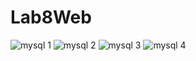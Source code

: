 # Lab8Web

![mysql 1](https://user-images.githubusercontent.com/101880835/170446481-5fce356d-8f0e-4e78-acb9-cd6c3e8a9a21.png)
![mysql 2](https://user-images.githubusercontent.com/101880835/170446509-db938a9c-3d0c-4430-b271-6cdc3caf86ab.png)
![mysql 3](https://user-images.githubusercontent.com/101880835/170446615-fa401248-aa03-4bde-ae5e-c8fad0ef5257.png)
![mysql 4](https://user-images.githubusercontent.com/101880835/170446642-7975b4ac-cdfa-4360-826d-714996007716.png)
